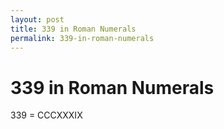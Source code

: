 ```yaml
---
layout: post
title: 339 in Roman Numerals
permalink: 339-in-roman-numerals
---
```


# 339 in Roman Numerals

339 = CCCXXXIX
